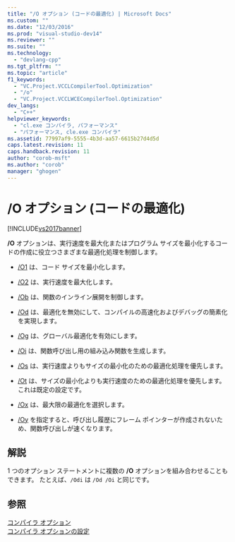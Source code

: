 ```yaml
---
title: "/O オプション (コードの最適化) | Microsoft Docs"
ms.custom: ""
ms.date: "12/03/2016"
ms.prod: "visual-studio-dev14"
ms.reviewer: ""
ms.suite: ""
ms.technology: 
  - "devlang-cpp"
ms.tgt_pltfrm: ""
ms.topic: "article"
f1_keywords: 
  - "VC.Project.VCCLCompilerTool.Optimization"
  - "/o"
  - "VC.Project.VCCLWCECompilerTool.Optimization"
dev_langs: 
  - "C++"
helpviewer_keywords: 
  - "cl.exe コンパイラ, パフォーマンス"
  - "パフォーマンス, cle.exe コンパイラ"
ms.assetid: 77997af9-5555-4b3d-aa57-6615b27d4d5d
caps.latest.revision: 11
caps.handback.revision: 11
author: "corob-msft"
ms.author: "corob"
manager: "ghogen"
---
```

# /O オプション (コードの最適化)
[!INCLUDE[vs2017banner](../../assembler/inline/includes/vs2017banner.md)]

**\/O** オプションは、実行速度を最大化またはプログラム サイズを最小化するコードの作成に役立つさまざまな最適化処理を制御します。  
  
-   [\/O1](../../build/reference/o1-o2-minimize-size-maximize-speed.md) は、コード サイズを最小化します。  
  
-   [\/O2](../../build/reference/o1-o2-minimize-size-maximize-speed.md) は、実行速度を最大化します。  
  
-   [\/Ob](../../build/reference/ob-inline-function-expansion.md) は、関数のインライン展開を制御します。  
  
-   [\/Od](../../build/reference/od-disable-debug.md) は、最適化を無効にして、コンパイルの高速化およびデバッグの簡素化を実現します。  
  
-   [\/Og](../../build/reference/og-global-optimizations.md) は、グローバル最適化を有効にします。  
  
-   [\/Oi](../Topic/-Oi%20\(Generate%20Intrinsic%20Functions\).md) は、関数呼び出し用の組み込み関数を生成します。  
  
-   [\/Os](../../build/reference/os-ot-favor-small-code-favor-fast-code.md) は、実行速度よりもサイズの最小化のための最適化処理を優先します。  
  
-   [\/Ot](../../build/reference/os-ot-favor-small-code-favor-fast-code.md) は、サイズの最小化よりも実行速度のための最適化処理を優先します。これは既定の設定です。  
  
-   [\/Ox](../../build/reference/ox-full-optimization.md) は、最大限の最適化を選択します。  
  
-   [\/Oy](../../build/reference/oy-frame-pointer-omission.md) を指定すると、呼び出し履歴にフレーム ポインターが作成されないため、関数呼び出しが速くなります。  
  
## 解説  
 1 つのオプション ステートメントに複数の **\/O** オプションを組み合わせることもできます。  たとえば、`/Odi` は `/Od /Oi` と同じです。  
  
## 参照  
 [コンパイラ オプション](../../build/reference/compiler-options.md)   
 [コンパイラ オプションの設定](../Topic/Setting%20Compiler%20Options.md)
